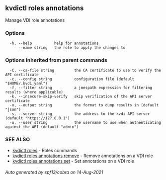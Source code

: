 ## kvdictl roles annotations

Manage VDI role annotations

### Options

```
  -h, --help          help for annotations
      --name string   the role to apply the changes to
```

### Options inherited from parent commands

```
  -C, --ca-file string         the CA certificate to use to verify the API certificate
  -c, --config string          configuration file (default "$HOME/.kvdi.yaml")
  -f, --filter string          a jmespath expression for filtering results (where applicable)
  -k, --insecure-skip-verify   skip verification of the API server certificate
  -o, --output string          the format to dump results in (default "json")
  -s, --server string          the address to the kvdi API server (default "https://127.0.0.1")
  -u, --user string            the username to use when authenticating against the API (default "admin")
```

### SEE ALSO

* [kvdictl roles](kvdictl_roles.md)	 - Roles commands
* [kvdictl roles annotations remove](kvdictl_roles_annotations_remove.md)	 - Remove annotations on a VDI role
* [kvdictl roles annotations set](kvdictl_roles_annotations_set.md)	 - Set annotations on a VDI role

###### Auto generated by spf13/cobra on 14-Aug-2021

